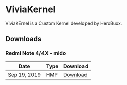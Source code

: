 # ViviaKernel
  ViviaKErnel is a Custom Kernel developed by HeroBuxx.
  
## Downloads

### Redmi Note 4/4X - mido
| Date | Type | Download |
|------|------|----------|
|   Sep 19, 2019   |   HMP   |     [Download](https://sourceforge.net/projects/rfdforce/files/mido/kernel/viviakernel/ViviaKernel-R2.zip/download)     |


